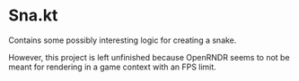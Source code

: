 # Sna.kt

Contains some possibly interesting logic for creating a snake.

However, this project is left unfinished because OpenRNDR seems to not be meant for rendering in a game context with an FPS limit.
